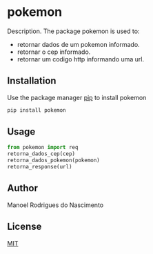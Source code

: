 # pokemon

Description. 
The package pokemon is used to:

- retornar dados de um pokemon informado.
- retornar o cep informado.
- retornar um codigo http informando uma url.


## Installation

Use the package manager [pip](https://pip.pypa.io/en/stable/) to install pokemon

```bash
pip install pokemon
```

## Usage

```python
from pokemon import req
retorna_dados_cep(cep)
retorna_dados_pokemon(pokemon)
retorna_response(url)
```

## Author
Manoel Rodrigues do Nascimento

## License
[MIT](https://choosealicense.com/licenses/mit/)
